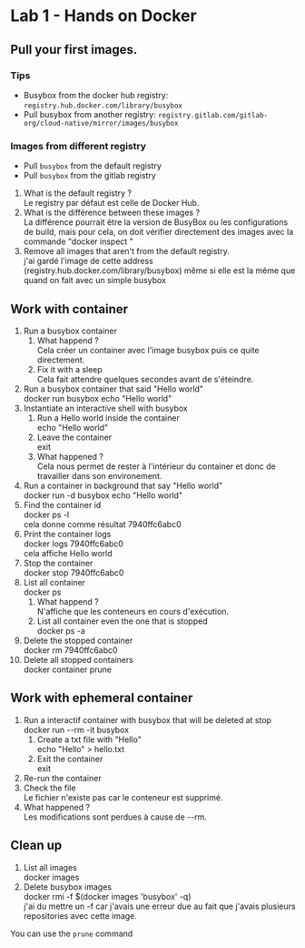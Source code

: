# Lab 1 - Hands on Docker

## Pull your first images.

### Tips

- Busybox from the docker hub registry: `registry.hub.docker.com/library/busybox`
- Pull busybox from another registry: `registry.gitlab.com/gitlab-org/cloud-native/mirror/images/busybox`

### Images from different registry

- Pull `busybox` from the default registry
- Pull `busybox` from the gitlab registry

1. What is the default registry ? <br>
Le registry par défaut est celle de Docker Hub.
2. What is the différence between these images ?<br>
La différence pourrait être la version de BusyBox ou les configurations de build, mais pour cela, on doit vérifier directement des images avec la commande "docker inspect " 
3. Remove all images that aren't from the default registry.<br>
j'ai gardé l'image de cette address (registry.hub.docker.com/library/busybox) même si elle est la même que quand on fait avec un simple busybox

## Work with container

1. Run a busybox container
   1. What happend ?
   <br> Cela créer un container avec l'image busybox puis ce quite directement.
   2. Fix it with a sleep
   <br> Cela fait attendre quelques secondes avant de s'éteindre.
2. Run a busybox container that said "Hello world"
   <br> docker run busybox echo "Hello world"
3. Instantiate an interactive shell with busybox
   1. Run a Hello world inside the container
   <br> echo "Hello world"
   2. Leave the container
   <br> exit
   3. What happened ?
   <br>  Cela nous permet de rester à l'intérieur du container et donc de travailler dans son environement.
4. Run a container in background that say "Hello world"
<br> docker run -d busybox echo "Hello world"
5. Find the container id
<br> docker ps -l <br> cela donne comme résultat 7940ffc6abc0
6. Print the container logs
<br> docker logs 7940ffc6abc0 <br> cela affiche Hello world
7. Stop the container
 <br> docker stop 7940ffc6abc0
8. List all container
<br> docker ps
   1. What happend ?
   <br> N'affiche que les conteneurs en cours d'exécution.
   2. List all container even the one that is stopped
   <br> docker ps -a
9. Delete the stopped container
<br> docker rm 7940ffc6abc0
10. Delete all stopped containers
<br> docker container prune

## Work with ephemeral container

1. Run a interactif container with busybox that will be deleted at stop
<br> docker run --rm -it busybox
   1. Create a txt file with "Hello"
   <br> echo "Hello" > hello.txt
   2. Exit the container
   <br> exit
2. Re-run the container 
3. Check the file 
<br> Le fichier n'existe pas car le conteneur est supprimé.
4. What happened ?
<br> Les modifications sont perdues à cause de --rm.

## Clean up

1. List all images
<br> docker images
2. Delete busybox images
<br> docker rmi -f $(docker images 'busybox' -q) <br> j'ai du mettre un -f car j'avais une erreur due au fait que j'avais plusieurs repositories avec cette image.

You can use the `prune` command